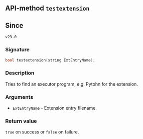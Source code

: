 ## API-method `testextension`

## Since 
`v23.0`

### Signature
``` c++
bool testextension(string ExtEntryName);
```

### Description
Tries to find an executor program, e.g. Pytohn for the extension.

### Arguments
- `ExtEntryName` - Extension entry filename.

### Return value
`true` on success or `false` on failure.
